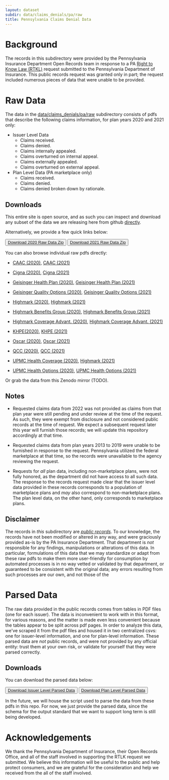 ```yaml
---
layout: dataset
subdir: data/claims_denials/pa/raw
title: Pennsylvania Claims Denial Data
---
```


# Background

The records in this subdirectory were provided by the Pennsylvania Insurance Department Open Records
team in response to a PA [Right to Know Law (RTKL)](https://www.insurance.pa.gov/right-to-know-law/Pages/default.aspx) request submitted to the Pennsylvania Department of Insurance. This public records request
was granted only in part; the request included numerous pieces of data that were unable to be provided.

# Raw Data

The data in the [data/claims_denials/pa/raw](https://github.com/TPAFS/public-records/tree/main/data/claims_denials/pa/raw) subdirectory consists of pdfs that describe the following claims information, for plan years 2020 and 2021 only:


- Issuer Level Data
    - Claims received.
    - Claims denied.
    - Claims internally appealed.
    - Claims overturned on internal appeal.
    - Claims externally appealed.
    - Claims overturned on external appeal.
- Plan Level Data (PA marketplace only)
    - Claims received.
    - Claims denied.
    - Claims denied broken down by rationale.


## Downloads

This entire site is open source, and as such you can inspect and download any subset of the data we are releasing here from github [directly](https://github.com/TPAFS/public-records/tree/main/data/claims_denials/pa/raw).


Alternatively, we provide a few quick links below:

<button><a href="./raw/2020/2020.zip" download>Download 2020 Raw Data Zip</a></button>
<button><a href="./raw/2021/2021.zip" download>Download 2021 Raw Data Zip</a></button>

You can also browse individual raw pdfs directly:

- [CAAC (2020)](./raw/2020/CAAC%204e9c05f3-8898-4c97-9e69-8ad2d964386a_DATA_TRANSPARENCY_COVERAGE%20(1).pdf), [CAAC (2021)](./raw/2021/CAAC%204699235d-5280-4fcf-80ed-aa6c587b8996_DATA_TRANSPARENCY_COVERAGE.pdf)

- [Cigna (2020)](./raw/2020/Cigna%208db350ba-bc9c-42c8-9a89-de003717080b_DATA_TRANSPARENCY_COVERAGE.pdf), [Cigna (2021)](./raw/2021/Cigna%207f6a489a-e167-49de-abe6-6391cb5cef07_DATA_TRANSPARENCY_COVERAGE.pdf)

- [Geisinger Health Plan (2020)](./raw/2020/Geisinger%20Health%20Plan%20f3c5a806-e69e-49ca-a68e-5c3324ee04dc_DATA_TRANSPARENCY_COVERAGE.pdf), [Geisinger Health Plan (2021)](./raw/2021/Geisinger%20Health%20Plan%200d63a9f2-b681-4065-bded-3de94e1362f7_DATA_TRANSPARENCY_COVERAGE%20(1).pdf)

- [Geisinger Quality Options (2020)](./raw/2020/Geisinger%20Quality%20Options%20cec25797-89c3-4960-a784-44ae15dc4b55_DATA_TRANSPARENCY_COVERAGE.pdf),
[Geisinger Quality Options (2021)](./raw/2021/Geisinger%20Quality%20Options%20deb0c781-289e-4ccc-87c8-172104041ead_DATA_TRANSPARENCY_COVERAGE.pdf)

- [Highmark (2020)](./raw/2020/Highmark%2087d69b06-3be6-4f49-8e71-0247e5cb2039_DATA_TRANSPARENCY_COVERAGE.pdf), [Highmark (2021)](./raw/2021/Highmark%20Coverage%20Advantage%207ec17947-9e26-4ab1-a3b0-18caec023b8c_DATA_TRANSPARENCY_COVERAGE.pdf)


- [Highmark Benefits Group (2020)](./raw/2020/Highmark%20Benefits%20Group%20d97e99f9-4384-4e72-bd21-3b4e0892e4fb_DATA_TRANSPARENCY_COVERAGE.pdf), [Highmark Benefits Group (2021)](./raw/2021/Highmark%20Benefits%20Group%20e51df9a7-f7dd-4a15-8dde-988fd0389af7_DATA_TRANSPARENCY_COVERAGE.pdf)

- [Highmark Coverage Advant. (2020)](./raw/2020/Highmark%20Coverage%20Advant.%20f1f05282-a7cc-4446-80d7-5c41cdeca644_DATA_TRANSPARENCY_COVERAGE%20(1).pdf), [Highmark Coverage Advant. (2021)](./raw/2021/Highmark%20Coverage%20Advantage%207ec17947-9e26-4ab1-a3b0-18caec023b8c_DATA_TRANSPARENCY_COVERAGE.pdf)

- [KHPE(2020)](./raw/2020/KHPE%207c2db130-0f6d-4296-8055-c9207dd6ad70_DATA_TRANSPARENCY_COVERAGE.pdf), [KHPE (2021)](./raw/2021/KHPE%209580d358-defc-489f-ba5a-af1612f2f4ac_DATA_TRANSPARENCY_COVERAGE.pdf)

- [Oscar (2020)](./raw/2020/Oscar%206f936e2e-de74-4ea1-9d00-8c63b5e63b24_DATA_TRANSPARENCY_COVERAGE.pdf), [Oscar (2021)](./raw/2020/Oscar%206f936e2e-de74-4ea1-9d00-8c63b5e63b24_DATA_TRANSPARENCY_COVERAGE.pdf)

- [QCC (2020)](./raw/2020/QCC%20fabd2ee9-b8a4-400b-b356-0d0f48e5893b_DATA_TRANSPARENCY_COVERAGE.pdf), [QCC (2021)](./raw/2021/QCC%20354e4748-38d8-4d42-8d66-f2b3d11d2dc4_DATA_TRANSPARENCY_COVERAGE.pdf)

- [UPMC Health Coverage (2020)](./raw/2020/UPMC%20Health%20Coverage%20d0a07451-a3fd-4e43-9179-bc874052ca01_DATA_TRANSPARENCY_COVERAGE.pdf), [Highmark (2021)](./raw/2021/UPMC%20Health%20Coverage%20bd02c60f-350b-4496-952e-b46080cc401b_DATA_TRANSPARENCY_COVERAGE.pdf)

- [UPMC Health Options (2020)](./raw/2020/UPMC%20Health%20Options%20109ef343-ffdc-4345-bd67-0e2fca6714cd_DATA_TRANSPARENCY_COVERAGE.pdf), [UPMC Health Options (2021)](./raw/2021/UPMC%20Health%20Options%20397c178b-497b-4770-b580-a2844721e3a8_DATA_TRANSPARENCY_COVERAGE.pdf)

Or grab the data from this Zenodo mirror (TODO).

## Notes

- Requested claims data from 2022 was not provided as claims from that plan year were still pending
and under review at the time of the request. As such, they were exempt from disclosure and not
considered public records at the time of request. We expect a subsequent request later this year
will furnish those records; we will update this repository accordingly at that time.

- Requested claims data from plan years 2013 to 2019 were unable to be furnished in response
to the request. Pennsylvania utilized the federal marketplace at that time, so the records
were unavailable to the agency reviewing the request.

- Requests for _all_ plan data, including non-marketplace plans, were not fully honored,
as the department did not have access to all such data. The response to the records request
made clear that the issuer level data provided in these records corresponds to a population
of marketplace plans and _may_ also correspond to non-marketplace plans. The plan level data,
on the other hand, only corresponds to marketplace plans.


## Disclaimer

The records in _this_ subdirectory are [_public records_](https://en.wikipedia.org/wiki/Public_records).
To our knowledge, the records have not been modified or altered in any way, and 
were graciously provided as-is by the PA Insurance Department. That department is _not_
responsible for any findings, manipulations or alterations of this data. In particular,
formulations of this data that we may standardize or adapt from these raw pdfs to
make them more user-friendly for consumption by automated processes is in no way vetted
or validated by that department, or guaranteed to be consistent with the original data;
any errors resulting from such processes are our own, and not those of the 


# Parsed Data

The raw data provided in the public records comes from tables in PDF files (one for each issuer).
The data is inconvenient to work with in this format, for various reasons, and the matter
is made even less convenient because the tables appear to be split across pdf pages. In order to analyze
this data, we've scraped it from the pdf files and housed it in two centralized csvs: one for issuer-level
information, and one for plan-level information. These parsed data are _not_ public records,
and were not provided by any official entity: trust them at your own risk, or validate for yourself that they
were parsed correctly.

## Downloads 

You can download the parsed data below:

<button><a href="./processed/issuers.csv" download>Download Issuer Level Parsed Data</a></button>
<button><a href="./processed/plans.csv" download>Download Plan Level Parsed Data</a></button>

In the future, we will house the script used to parse the data from these pdfs in this repo.
For now, we just provide the parsed data, since the schema for the output standard that we want to support
long term is still being developed.

# Acknowledgements

We thank the Pennsylvania Department of Insurance, their Open Records Office,
and all of the staff involved in supporting the RTLK request we submitted. We believe
this information will be useful to the public and help protect consumers,
and we are grateful for the consideration and help we received from the all of
the staff involved.
